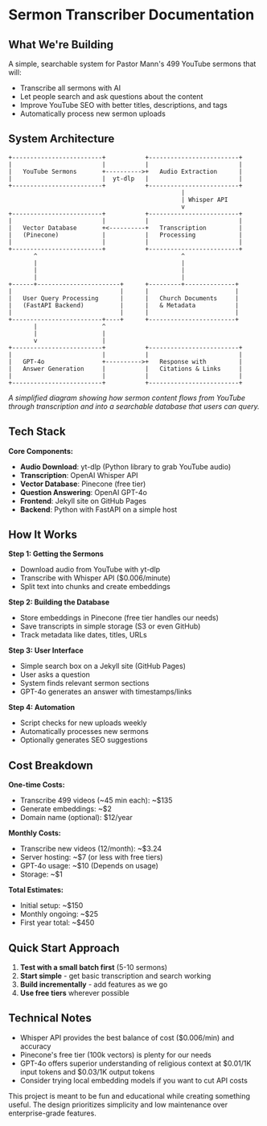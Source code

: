 # Sermon Transcriber Documentation

## What We're Building

A simple, searchable system for Pastor Mann's 499 YouTube sermons that will:

- Transcribe all sermons with AI
- Let people search and ask questions about the content
- Improve YouTube SEO with better titles, descriptions, and tags
- Automatically process new sermon uploads

## System Architecture


```
+-------------------------+           +-------------------------+
|                         |           |                         |
|   YouTube Sermons       +---------->+   Audio Extraction      |
|                         |  yt-dlp   |                         |
+-------------------------+           +-------------------------+
                                                |
                                                | Whisper API
                                                v
+-------------------------+           +-------------------------+
|                         |           |                         |
|   Vector Database       +<----------+   Transcription         |
|   (Pinecone)            |           |   Processing            |
|                         |           |                         |
+-------------------------+           +-------------------------+
       ^                                        ^
       |                                        |
       |                                        |
       |                                        |
+------+-----------------------+      +---------+--------------+
|                              |      |                        |
|   User Query Processing      |      |   Church Documents     |
|   (FastAPI Backend)          |      |   & Metadata           |
|                              |      |                        |
+-------------------------+----+      +------------------------+
       |                  ^
       |                  |
       v                  |
+-------------------------+           +-------------------------+
|                         |           |                         |
|   GPT-4o                +---------->+   Response with         |
|   Answer Generation     |           |   Citations & Links     |
|                         |           |                         |
+-------------------------+           +-------------------------+
```

*A simplified diagram showing how sermon content flows from YouTube through transcription and into a searchable database that users can query.*

## Tech Stack

**Core Components:**
- **Audio Download**: yt-dlp (Python library to grab YouTube audio)
- **Transcription**: OpenAI Whisper API
- **Vector Database**: Pinecone (free tier)
- **Question Answering**: OpenAI GPT-4o
- **Frontend**: Jekyll site on GitHub Pages
- **Backend**: Python with FastAPI on a simple host

## How It Works

**Step 1: Getting the Sermons**
- Download audio from YouTube with yt-dlp
- Transcribe with Whisper API ($0.006/minute)
- Split text into chunks and create embeddings

**Step 2: Building the Database**
- Store embeddings in Pinecone (free tier handles our needs)
- Save transcripts in simple storage (S3 or even GitHub)
- Track metadata like dates, titles, URLs

**Step 3: User Interface**
- Simple search box on a Jekyll site (GitHub Pages)
- User asks a question
- System finds relevant sermon sections
- GPT-4o generates an answer with timestamps/links

**Step 4: Automation**
- Script checks for new uploads weekly
- Automatically processes new sermons
- Optionally generates SEO suggestions

## Cost Breakdown

**One-time Costs:**
- Transcribe 499 videos (~45 min each): ~$135
- Generate embeddings: ~$2
- Domain name (optional): $12/year

**Monthly Costs:**
- Transcribe new videos (12/month): ~$3.24
- Server hosting: ~$7 (or less with free tiers)
- GPT-4o usage: ~$10 (Depends on usage)
- Storage: ~$1

**Total Estimates:**
- Initial setup: ~$150
- Monthly ongoing: ~$25
- First year total: ~$450

## Quick Start Approach

1. **Test with a small batch first** (5-10 sermons)
2. **Start simple** - get basic transcription and search working
3. **Build incrementally** - add features as we go
4. **Use free tiers** wherever possible

## Technical Notes

- Whisper API provides the best balance of cost ($0.006/min) and accuracy
- Pinecone's free tier (100k vectors) is plenty for our needs
- GPT-4o offers superior understanding of religious context at $0.01/1K input tokens and $0.03/1K output tokens
- Consider trying local embedding models if you want to cut API costs

This project is meant to be fun and educational while creating something useful. The design prioritizes simplicity and low maintenance over enterprise-grade features.
